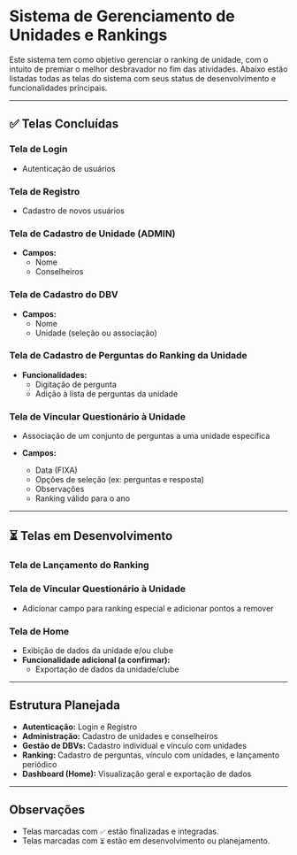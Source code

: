 # Sistema de Gerenciamento de Unidades e Rankings

Este sistema tem como objetivo gerenciar o ranking de unidade, com o intuito de premiar o melhor desbravador no fim das atividades. Abaixo estão listadas todas as telas do sistema com seus status de desenvolvimento e funcionalidades principais.

---

## ✅ Telas Concluídas

### Tela de Login

- Autenticação de usuários

### Tela de Registro

- Cadastro de novos usuários

### Tela de Cadastro de Unidade (ADMIN)

- **Campos:**
  - Nome
  - Conselheiros

### Tela de Cadastro do DBV

- **Campos:**
  - Nome
  - Unidade (seleção ou associação)

### Tela de Cadastro de Perguntas do Ranking da Unidade

- **Funcionalidades:**
  - Digitação de pergunta
  - Adição à lista de perguntas da unidade

### Tela de Vincular Questionário à Unidade

- Associação de um conjunto de perguntas a uma unidade específica

- **Campos:**
  - Data (FIXA)
  - Opções de seleção (ex: perguntas e resposta)
  - Observações
  - Ranking válido para o ano

---

## ⏳ Telas em Desenvolvimento

### Tela de Lançamento do Ranking

### Tela de Vincular Questionário à Unidade

- Adicionar campo para ranking especial e adicionar pontos a remover

### Tela de Home

- Exibição de dados da unidade e/ou clube
- **Funcionalidade adicional (a confirmar):**
  - Exportação de dados da unidade/clube

---

## Estrutura Planejada

- **Autenticação:** Login e Registro
- **Administração:** Cadastro de unidades e conselheiros
- **Gestão de DBVs:** Cadastro individual e vínculo com unidades
- **Ranking:** Cadastro de perguntas, vínculo com unidades, e lançamento periódico
- **Dashboard (Home):** Visualização geral e exportação de dados

---

## Observações

- Telas marcadas com `✅` estão finalizadas e integradas.
- Telas marcadas com `⏳` estão em desenvolvimento ou planejamento.

